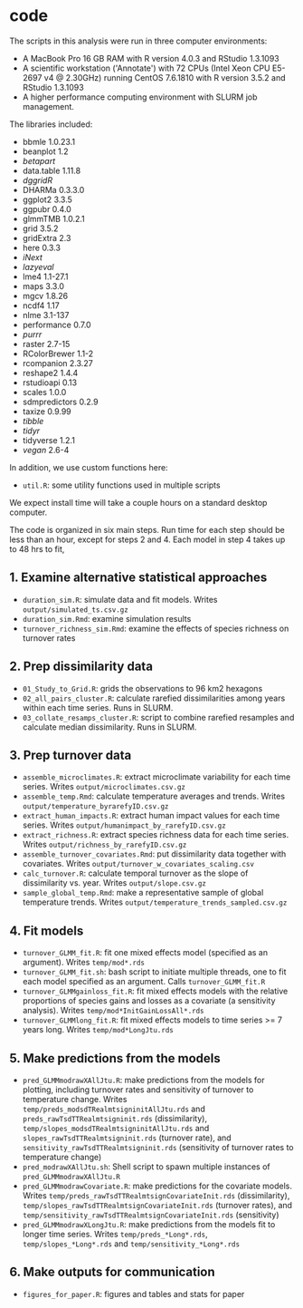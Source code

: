 # code

The scripts in this analysis were run in three computer environments:
- A MacBook Pro 16 GB RAM with R version 4.0.3 and RStudio 1.3.1093
- A scientific workstation ('Annotate') with 72 CPUs (Intel Xeon CPU E5-2697 v4 @ 2.30GHz) running CentOS 7.6.1810 with R version 3.5.2 and RStudio 1.3.1093
- A higher performance computing environment with SLURM job management.

The libraries included:
- bbmle 1.0.23.1
- beanplot 1.2
- *betapart*
- data.table 1.11.8
- *dggridR*
- DHARMa 0.3.3.0
- ggplot2 3.3.5
- ggpubr 0.4.0
- glmmTMB 1.0.2.1
- grid 3.5.2
- gridExtra 2.3
- here 0.3.3
- *iNext*
- *lazyeval*
- lme4 1.1-27.1
- maps 3.3.0
- mgcv 1.8.26
- ncdf4 1.17
- nlme 3.1-137
- performance 0.7.0
- *purrr*
- raster 2.7-15
- RColorBrewer 1.1-2
- rcompanion 2.3.27
- reshape2 1.4.4
- rstudioapi 0.13
- scales 1.0.0
- sdmpredictors 0.2.9
- taxize 0.9.99
- *tibble*
- *tidyr*
- tidyverse 1.2.1
- *vegan* 2.6-4

In addition, we use custom functions here:

- `util.R`: some utility functions used in multiple scripts

We expect install time will take a couple hours on a standard desktop computer.

The code is organized in six main steps. Run time for each step should be less than an hour, except for steps 2 and 4. Each model in step 4 takes up to 48 hrs to fit,

## 1. Examine alternative statistical approaches
- `duration_sim.R`: simulate data and fit models. Writes `output/simulated_ts.csv.gz`
- `duration_sim.Rmd`: examine simulation results
- `turnover_richness_sim.Rmd`: examine the effects of species richness on turnover rates

## 2. Prep dissimilarity data
- `01_Study_to_Grid.R`: grids the observations to 96 km2 hexagons
- `02_all_pairs_cluster.R`: calculate rarefied dissimilarities among years within each time series. Runs in SLURM.
- `03_collate_resamps_cluster.R`: script to combine rarefied resamples and calculate median dissimilarity. Runs in SLURM.

## 3. Prep turnover data
- `assemble_microclimates.R`: extract microclimate variability for each time series. Writes `output/microclimates.csv.gz`
- `assemble_temp.Rmd`: calculate temperature averages and trends. Writes `output/temperature_byrarefyID.csv.gz`
- `extract_human_impacts.R`: extract human impact values for each time series. Writes `output/humanimpact_by_rarefyID.csv.gz`
- `extract_richness.R`: extract species richness data for each time series. Writes `output/richness_by_rarefyID.csv.gz`
- `assemble_turnover_covariates.Rmd`: put dissimilarity data together with covariates. Writes `output/turnover_w_covariates_scaling.csv`
- `calc_turnover.R`: calculate temporal turnover as the slope of dissimilarity vs. year. Writes `output/slope.csv.gz`
- `sample_global_temp.Rmd`: make a representative sample of global temperature trends. Writes `output/temperature_trends_sampled.csv.gz`

## 4. Fit models
- `turnover_GLMM_fit.R`: fit one mixed effects model (specified as an argument). Writes `temp/mod*.rds`
- `turnover_GLMM_fit.sh`: bash script to initiate multiple threads, one to fit each model specified as an argument. Calls `turnover_GLMM_fit.R`
- `turnover_GLMMgainloss_fit.R`: fit mixed effects models with the relative proportions of species gains and losses as a covariate (a sensitivity analysis). Writes `temp/mod*InitGainLossAll*.rds`
- `turnover_GLMMlong_fit.R`: fit mixed effects models to time series >= 7 years long. Writes `temp/mod*LongJtu.rds`

## 5. Make predictions from the models
- `pred_GLMMmodrawXAllJtu.R`: make predictions from the models for plotting, including turnover rates and sensitivity of turnover to temperature change. Writes `temp/preds_modsdTRealmtsigninitAllJtu.rds` and `preds_rawTsdTTRealmtsigninit.rds` (dissimilarity), `temp/slopes_modsdTRealmtsigninitAllJtu.rds` and `slopes_rawTsdTTRealmtsigninit.rds` (turnover rate), and `sensitivity_rawTsdTTRealmtsigninit.rds` (sensitivity of turnover rates to temperature change)
- `pred_modrawXAllJtu.sh`: Shell script to spawn multiple instances of `pred_GLMMmodrawXAllJtu.R`
- `pred_GLMMmodrawCovariate.R`: make predictions for the covariate models. Writes `temp/preds_rawTsdTTRealmtsignCovariateInit.rds` (dissimilarity), `temp/slopes_rawTsdTTRealmtsignCovariateInit.rds` (turnover rates), and `temp/sensitivity_rawTsdTTRealmtsignCovariateInit.rds` (sensitivity)
- `pred_GLMMmodrawXLongJtu.R`: make predictions from the models fit to longer time series. Writes `temp/preds_*Long*.rds`, `temp/slopes_*Long*.rds` and `temp/sensitivity_*Long*.rds`

## 6. Make outputs for communication
- `figures_for_paper.R`: figures and tables and stats for paper
